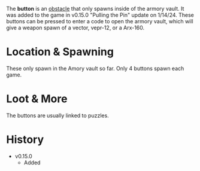 The **button** is an [obstacle](/obstacles) that only spawns inside of the armory vault. It was added to the game in v0.15.0 "Pulling the Pin" update on 1/14/24. These buttons can be pressed to enter a code to open the armory vault, which will give a weapon spawn of a vector, vepr-12, or a Arx-160.

# Location & Spawning

These only spawn in the Amory vault so far. Only 4 buttons spawn each game.

# Loot & More

The buttons are usually linked to puzzles.

# History

 - v0.15.0
   - Added



